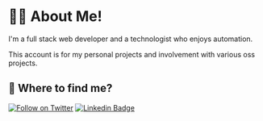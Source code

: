 # 👨‍💻 About Me!

I'm a full stack web developer and a technologist who enjoys automation.

This account is for my personal projects and involvement with various oss projects.

## 🤔 Where to find me?

[![Follow on Twitter](https://img.shields.io/twitter/follow/deepakchethan.svg?logo=twitter)](https://twitter.com/deepakchethan)
[![Linkedin Badge](https://img.shields.io/badge/-Deepak%20Chethan-blue?style=flat-square&logo=Linkedin&logoColor=white&link=https://www.linkedin.com/in/dpak-chtan/)](https://www.linkedin.com/in/deepakchethan/)
